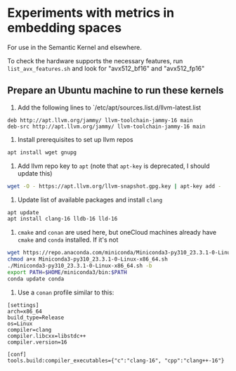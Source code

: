 # Experiments with metrics in embedding spaces

For use in the Semantic Kernel and elsewhere.

To check the hardware supports the necessary features, run `list_avx_features.sh` and look for "avx512_bf16" and "avx512_fp16"

## Prepare an Ubuntu machine to run these kernels

1. Add the following lines to `/etc/apt/sources.list.d/llvm-latest.list

```
deb http://apt.llvm.org/jammy/ llvm-toolchain-jammy-16 main
deb-src http://apt.llvm.org/jammy/ llvm-toolchain-jammy-16 main
```

1. Install prerequisites to set up llvm repos
```sh
apt install wget gnupg
```

1. Add llvm repo key to `apt` (note that `apt-key` is deprecated, I should update this)
```sh
wget -O - https://apt.llvm.org/llvm-snapshot.gpg.key | apt-key add -
```

1. Update list of available packages and install `clang`

```sh
apt update
apt install clang-16 lldb-16 lld-16
```

1. `cmake` and `conan` are used here, but oneCloud machines already have `cmake` and `conda` installed.  If it's not

```sh
wget https://repo.anaconda.com/miniconda/Miniconda3-py310_23.3.1-0-Linux-x86_64.sh
chmod a+x Miniconda3-py310_23.3.1-0-Linux-x86_64.sh
./Miniconda3-py310_23.3.1-0-Linux-x86_64.sh -b
export PATH=$HOME/miniconda3/bin:$PATH
conda update conda
```

1. Use a `conan` profile similar to this:

```
[settings]
arch=x86_64
build_type=Release
os=Linux
compiler=clang
compiler.libcxx=libstdc++
compiler.version=16

[conf]
tools.build:compiler_executables={"c":"clang-16", "cpp":"clang++-16"}
```